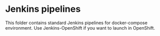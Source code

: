 # Jenkins pipelines

This folder contains standard Jenkins pipelines for docker-compose environment.  Use Jenkins-OpenShift if you want to launch in OpenShift.

